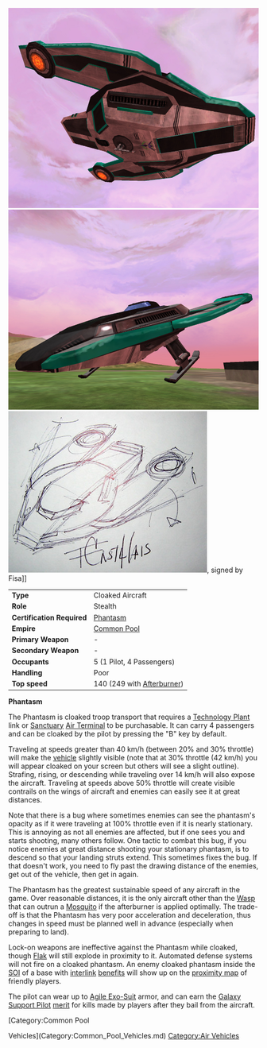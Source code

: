 ![](../images/PhantasmBottom.jpg "fig:PhantasmBottom.jpg")
![](../images/PhantasmSide.jpg "fig:PhantasmSide.jpg")
![](../images/Phantasm.jpg "fig:Phantasm.jpg"), signed by Fisa\]\]

|                            |                                                             |
| -------------------------- | ----------------------------------------------------------- |
| **Type**                   | Cloaked Aircraft                                            |
| **Role**                   | Stealth                                                     |
| **Certification Required** | [Phantasm](<Phantasm_(Certification)>)                      |
| **Empire**                 | [Common Pool](../terminology/Common_Pool.md)                |
| **Primary Weapon**         | \-                                                          |
| **Secondary Weapon**       | \-                                                          |
| **Occupants**              | 5 (1 Pilot, 4 Passengers)                                   |
| **Handling**               | Poor                                                        |
| **Top speed**              | 140 (249 with [Afterburner](../terminology/Afterburner.md)) |

**Phantasm**

The Phantasm is cloaked troop transport that requires a [Technology
Plant](../locations/Technology_Plant.md) link or
[Sanctuary](../locations/Sanctuary.md) [Air
Terminal](../items/Air_Terminal.md) to be purchasable. It can carry 4
passengers and can be cloaked by the pilot by pressing the "B" key by
default.

Traveling at speeds greater than 40 km/h (between 20% and 30% throttle)
will make the [vehicle](Vehicle.md) slightly visible (note that
at 30% throttle (42 km/h) you will appear cloaked on your screen but
others will see a slight outline). Strafing, rising, or descending while
traveling over 14 km/h will also expose the aircraft. Traveling at
speeds above 50% throttle will create visible contrails on the wings of
aircraft and enemies can easily see it at great distances.

Note that there is a bug where sometimes enemies can see the phantasm's
opacity as if it were traveling at 100% throttle even if it is nearly
stationary. This is annoying as not all enemies are affected, but if one
sees you and starts shooting, many others follow. One tactic to combat
this bug, if you notice enemies at great distance shooting your
stationary phantasm, is to descend so that your landing struts extend.
This sometimes fixes the bug. If that doesn't work, you need to fly past
the drawing distance of the enemies, get out of the vehicle, then get in
again.

The Phantasm has the greatest sustainable speed of any aircraft in the
game. Over reasonable distances, it is the only aircraft other than the
[Wasp](Wasp.md) that can outrun a
[Mosquito](Mosquito.md) if the afterburner is applied optimally.
The trade-off is that the Phantasm has very poor acceleration and
deceleration, thus changes in speed must be planned well in advance
(especially when preparing to land).

Lock-on weapons are ineffective against the Phantasm while cloaked,
though [Flak](../weapons/Flak.md) will still explode in proximity to it.
Automated defense systems will not fire on a cloaked phantasm. An enemy
cloaked phantasm inside the [SOI](../locations/Sphere_of_Influence.md) of a base with
[interlink](../terminology/Interlink.md)
[benefits](../terminology/Facility_Linked_Benefit.md) will show up on the
[proximity map](../Proximity_Map.md) of friendly players.

The pilot can wear up to [Agile Exo-Suit](../armor/Agile_Exo-Suit.md)
armor, and can earn the [Galaxy Support
Pilot](../merits/Galaxy_Support_Pilot.md) [merit](../merits/Merit_Commendations.md) for
kills made by players after they bail from the aircraft.

<!--[Category:Game Items](Category:Game_Items.md)-->
<!--[Category:Vehicles](Category:Vehicles.md)--> [Category:Common Pool
Vehicles](Category:Common_Pool_Vehicles.md) [Category:Air
Vehicles](Category:Air_Vehicles.md)
